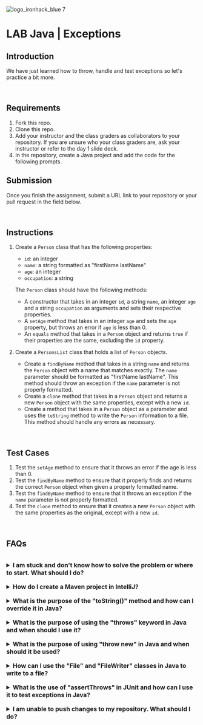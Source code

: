 ![logo_ironhack_blue 7](https://user-images.githubusercontent.com/23629340/40541063-a07a0a8a-601a-11e8-91b5-2f13e4e6b441.png)

# LAB Java | Exceptions



## Introduction

We have just learned how to throw, handle and test exceptions so let's practice a bit more.

<br>

## Requirements

1. Fork this repo.
2. Clone this repo.
3. Add your instructor and the class graders as collaborators to your repository. If you are unsure who your class graders are, ask your instructor or refer to the day 1 slide deck.
4. In the repository, create a Java project and add the code for the following prompts.

## Submission

Once you finish the assignment, submit a URL link to your repository or your pull request in the field below.

<br>

## Instructions

1. Create a `Person` class that has the following properties:

   - `id`: an integer
   - `name`: a string formatted as "firstName lastName"
   - `age`: an integer
   - `occupation`: a string

   The `Person` class should have the following methods:

   - A constructor that takes in an integer `id`, a string `name`, an integer `age` and a string `occupation` as arguments and sets their respective properties.
   - A `setAge` method that takes in an integer `age` and sets the `age` property, but throws an error if `age` is less than 0.
   - An `equals` method that takes in a `Person` object and returns `true` if their properties are the same, excluding the `id` property.

2. Create a `PersonsList` class that holds a list of `Person` objects.
   - Create a `findByName` method that takes in a string `name` and returns the `Person` object with a name that matches exactly. The `name` parameter should be formatted as "firstName lastName". This method should throw an exception if the `name` parameter is not properly formatted.
   - Create a `clone` method that takes in a `Person` object and returns a new `Person` object with the same properties, except with a new `id`.
   - Create a method that takes in a `Person` object as a parameter and uses the `toString` method to write the `Person` information to a file. This method should handle any errors as necessary.

<br>

## Test Cases

1. Test the `setAge` method to ensure that it throws an error if the age is less than 0.
2. Test the `findByName` method to ensure that it properly finds and returns the correct `Person` object when given a properly formatted name.
3. Test the `findByName` method to ensure that it throws an exception if the `name` parameter is not properly formatted.
4. Test the `clone` method to ensure that it creates a new `Person` object with the same properties as the original, except with a new `id`.

<br>

## FAQs

<br>

<details>
  <summary style="font-size: 16px; cursor: pointer; outline: none; font-weight: bold;">I am stuck and don't know how to solve the problem or where to start. What should I do?</summary>

  <br> <!-- ✅ -->

  If you are stuck in your code and don't know how to solve the problem or where to start, you should take a step back and try to form a clear, straight forward question about the specific issue you are facing. The process you will go through while trying to define this question, will help you narrow down the problem and come up with potential solutions.

  For example, are you facing a problem because you don't understand the concept or are you receiving an error message that you don't know how to fix? It is usually helpful to try to state the problem as clearly as possible, including any error messages you are receiving. This can help you communicate the issue to others and potentially get help from classmates or online resources.

  Once you have a clear understanding of the problem, you should be able to start working toward the solution.

</details>

<br>

<details>
  <summary style="font-size: 16px; cursor: pointer; outline: none; font-weight: bold;">How do I create a Maven project in IntelliJ?</summary>

  <br> <!-- ✅ -->

  To create a Maven project in IntelliJ, you can follow these steps:

  1. Open IntelliJ IDEA and click the "Create New Project" button.
  2. In the "New Project" dialog, select "Maven" as the build system.
  3. Specify the name of the project.
  4. In the "Project Location" section, specify a location where you want to save your project.
  5. Select the "Create Git repository" checkbox in order to initialize the git repository upon creation of the project.
  6. Click the "Create" button to create the Maven project.

  <br>

   

 </details>

<br>

<details>
  <summary style="font-size: 16px; cursor: pointer; outline: none; font-weight: bold;">What is the purpose of the "toString()" method and how can I override it in Java?</summary>

  <br> <!-- ✅ -->

  The `toString()` method in Java is a method that is automatically called when an object is passed as a string. The purpose of this method is to return a string representation of an object. By default, the `toString()` method returns the name of the object's class and its memory address.

  It is a good practice to override the `toString()` method in your own classes to provide a meaningful string representation of your objects. This can be useful for debugging and logging purposes.

  Here is an example of how to override the `toString()` method in Java:

  ```java
  class Circle {
      int x, y;
      int radius;

      public String toString() {
          return "Circle [x=" + x + ", y=" + y + ", radius=" + radius + "]";
      }
  }
  ```

  In this example, the `Circle` class overrides the `toString()` method to return a string representation of the `Circle` object. When an object of the `Circle` class is passed as a string, this custom implementation of `toString()` will be called and will return the desired string representation.

  It is important to note that the `toString()` method should return a concise, human-readable string representation of the object, as it is commonly used for debugging and logging purposes.

  <br>

   

 </details>

<br>

<details>
  <summary style="font-size: 16px; cursor: pointer; outline: none; font-weight: bold;">What is the purpose of using the "throws" keyword in Java and when should I use it?</summary>

  <br> <!-- ✅ -->

  The `throws` keyword in Java is used to declare that a method may throw an exception. The purpose of using the `throws` keyword is to indicate that an exception may be thrown and it requires the calling method to handle the exception. If a method declares that it throws an exception, the calling method must either handle the exception using a try-catch block or declare that it also throws the same exception.

  Here's an example of how you can use the `throws` keyword in a method:

  ```java
  public void readFile(String fileName) throws FileNotFoundException {
      File file = new File(fileName);
      Scanner scanner = new Scanner(file);
      // code to read the file
      scanner.close();
  }
  ```

  In this example, the `readFile()` method declares that it throws a `FileNotFoundException`. If the file specified in the `fileName` argument does not exist, a `FileNotFoundException` will be thrown and the calling method must handle it.

  You should use the `throws` keyword when a method can potentially throw an exception that it cannot handle itself. In such cases, it is the responsibility of the calling method to handle the exception. The use of the `throws` keyword allows for proper error handling and prevents the code from crashing due to unhandled exceptions.

  <br>

 

 </details>

<br>

<details>
  <summary style="font-size: 16px; cursor: pointer; outline: none; font-weight: bold;">What is the purpose of using "throw new" in Java and when should it be used?</summary>

  <br> <!-- ✅ -->

  The `throw new` keyword in Java is used to throw a custom exception. The purpose of using the `throw new` keyword is to raise an exception in the code and halt the execution of the program. This is useful in cases where the code encounters an exceptional condition that cannot be handled within the method and requires the calling method to handle the exception.

  Here's an example of how you can use the `throw new` keyword in a method:

  ```java
  public void divide(int a, int b) throws ArithmeticException {
      if (b == 0) {
          throw new ArithmeticException("Cannot divide by zero");
      }
      int result = a / b;
      System.out.println("Result: " + result);
  }
  ```

  In this example, the `divide()` method checks if the denominator `b` is equal to zero. If it is, the method throws a custom `ArithmeticException` with a message indicating that dividing by zero is not allowed. The calling method must handle the exception or declare that it also throws the same exception.

  You should use the `throw new` keyword when you encounter an exceptional condition in your code that cannot be handled within the method. This allows the calling method to handle the exception and prevent the program from crashing due to unhandled exceptions.

  <br>

   

 </details>

<br>

<details>
  <summary style="font-size: 16px; cursor: pointer; outline: none; font-weight: bold;">How can I use the "File" and "FileWriter" classes in Java to write to a file?</summary>

  <br> <!-- ✅ -->

  To write to a file in Java, you can use the `File` and `FileWriter` classes. The `File` class is used to create a file or directory in the file system, while the `FileWriter` class is used to write characters to the file.

  Here's an example of how you can use these classes to write to a file:

  ```java
  import java.io.File;
  import java.io.FileWriter;
  import java.io.IOException;

  public class FileExample {
      public static void main(String[] args) {
          try {
              // Create a new file object
              File file = new File("example.txt");

              // Create a new FileWriter object to write to the file
              FileWriter writer = new FileWriter(file);

              // Write some text to the file
              writer.write("This is an example of writing to a file in Java.");

              // Close the writer to save the changes
              writer.close();

              System.out.println("File written successfully");
          } catch (IOException e) {
              System.out.println("An error occurred while writing to the file: " + e.getMessage());
          }
      }
  }
  ```

  In this example, a new `File` object is created with the name `example.txt`. A `FileWriter` object is then created, passing the `File` object as a parameter. The `write()` method is used to write the text to the file and the `close()` method is called to save the changes.

  Note that when using `FileWriter`, the file is created if it doesn't already exist and any existing content in the file is overwritten. If you want to append to an existing file instead of overwriting it, you can use the `FileWriter` constructor that takes two parameters, the second being a `boolean` that indicates whether to append to the file or not.

  ```java
  FileWriter writer = new FileWriter(file, true);
  ```

  It's important to catch any `IOException` that may be thrown when writing to a file, as this indicates that an error occurred while performing the operation. In this example, the error message is printed to the console.

  <br>

   

 </details>

<br>

<details>
  <summary style="font-size: 16px; cursor: pointer; outline: none; font-weight: bold;">What is the use of "assertThrows" in JUnit and how can I use it to test exceptions in Java?</summary>

  <br> <!-- ✅ -->

  The `assertThrows` method in JUnit is used to test if a certain exception is thrown by a specific piece of code. It allows you to ensure that your code behaves correctly when an exception occurs.

  Here's an example of how you can use `assertThrows` in JUnit:

  ```java
  @Test
  public void testException() {
      Exception exception = assertThrows(IllegalArgumentException.class, () -> {
          // Code that should throw the exception
      });
      assertEquals("Exception message", exception.getMessage());
  }
  ```

  In the example above, we are testing if the code inside the lambda expression throws an `IllegalArgumentException`. If the code does throw the exception, it will be caught and stored in the `exception` variable. Then, we can use `assertEquals` to check that the exception message is correct.

  **Note**: The `assertThrows` method is available in JUnit 5 and later versions.

  <br>

   

 </details>

<br>

<details>
  <summary style="font-size: 16px; cursor: pointer; outline: none; font-weight: bold;">I am unable to push changes to my repository. What should I do?</summary>

  <br> <!-- ✅ -->

  If you are unable to push changes to your repository, here are a few steps that you can follow:

  1. Check your internet connection: Ensure that your internet connection is stable and working.
  1. Verify your repository URL: Make sure that you are using the correct repository URL to push your changes.
  2. Check Git credentials: Ensure that your Git credentials are up-to-date and correct. You can check your credentials using the following command:

  ```bash
  git config --list
  ```

  4. Update your local repository: Before pushing changes, make sure that your local repository is up-to-date with the remote repository. You can update your local repository using the following command:

  ```bash
  git fetch origin
  ```

  5. Check for conflicts: If there are any conflicts between your local repository and the remote repository, resolve them before pushing changes.
  6. Push changes: Once you have resolved any conflicts and updated your local repository, you can try pushing changes again using the following command:

  ```bash
  git push origin <branch_name>
  ```

</details>


